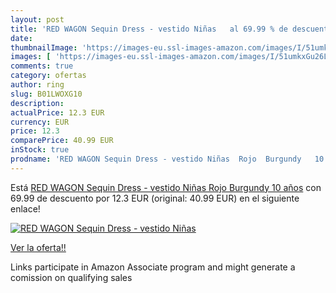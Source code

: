 ```yaml
---
layout: post
title: 'RED WAGON Sequin Dress - vestido Niñas   al 69.99 % de descuento'
date: 
thumbnailImage: 'https://images-eu.ssl-images-amazon.com/images/I/51umkxGu26L._SL200_.jpg'
images: [ 'https://images-eu.ssl-images-amazon.com/images/I/51umkxGu26L._SL200_.jpg' ]
comments: true
category: ofertas
author: ring
slug: B01LWOXG10
description:
actualPrice: 12.3 EUR
currency: EUR
price: 12.3
comparePrice: 40.99 EUR
inStock: true
prodname: 'RED WAGON Sequin Dress - vestido Niñas  Rojo  Burgundy   10 años'
---
```


Está [RED WAGON Sequin Dress - vestido Niñas  Rojo  Burgundy   10 años](https://www.amazon.es/dp/B01LWOXG10/?tag=tolees-21) con 69.99 de descuento por 12.3 EUR (original: 40.99 EUR) en el siguiente enlace!

[![RED WAGON Sequin Dress - vestido Niñas  ](https://images-eu.ssl-images-amazon.com/images/I/51umkxGu26L._SL200_.jpg)](https://www.amazon.es/dp/B01LWOXG10/?tag=tolees-21)

[Ver la oferta!!](https://www.amazon.es/dp/B01LWOXG10/?tag=tolees-21)

Links participate in Amazon Associate program and might generate a comission on qualifying sales


